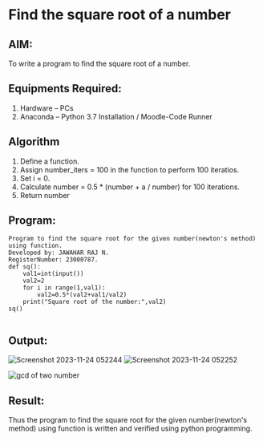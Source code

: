 # Find the square root of a number

## AIM:
To write a program to find the square root of a number.

## Equipments Required:
1. Hardware – PCs
2. Anaconda – Python 3.7 Installation / Moodle-Code Runner

## Algorithm
1. Define a function.
2. Assign number_iters = 100 in the function to perform 100 iteratios.
3. Set i = 0.
4. Calculate  number = 0.5 * (number + a / number) for 100 iterations.
5. Return number

## Program:
```
Program to find the square root for the given number(newton's method) using function.
Developed by: JAWAHAR RAJ N.
RegisterNumber: 23000787.
def sq():
    val1=int(input())
    val2=2
    for i in range(1,val1):
        val2=0.5*(val2+val1/val2)
    print("Square root of the number:",val2)
sq()


```

## Output:
![Screenshot 2023-11-24 052244](https://github.com/Jawaharraj27/Square-root-of-a-number/assets/139842416/cc000a5f-debb-4e33-a3b9-8a987e2694be)
![Screenshot 2023-11-24 052252](https://github.com/Jawaharraj27/Square-root-of-a-number/assets/139842416/10130774-ebe6-4803-b3a2-f7319969b123)


![gcd of two number](gcd.png)


## Result:
Thus the program to find the square root for the given number(newton's method) using function is written and verified using python programming.
